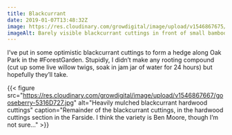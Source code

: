 ```yaml
---
title: Blackcurrant
date: 2019-01-07T13:48:32Z
image: https://res.cloudinary.com/growdigital/image/upload/v1546867675/blackcurrant-32B6E4CA.jpg
imageAlt: Barely visible blackcurrant cuttings in front of small bamboo sticks, forming a hedge
---
```


I’ve put in some optimistic blackcurrant cuttings to form a hedge along Oak Park in the #ForestGarden. Stupidly, I didn’t make any rooting compound (cut up some live willow twigs, soak in jam jar of water for 24 hours) but hopefully they’ll take. 

{{< figure src="https://res.cloudinary.com/growdigital/image/upload/v1546867667/gooseberry-5316D727.jpg" alt="Heavily mulched blackcurrant hardwood cuttings" caption="Remainder of the blackcurrant cuttings, in the hardwood cuttings section in the Farside. I think the variety is Ben Moore, though I’m not sure…" >}}

